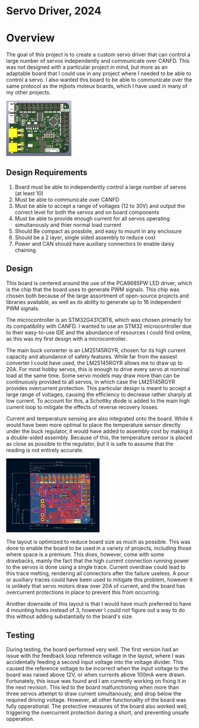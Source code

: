 # Servo Driver, 2024 #

# Overview #

The goal of this project is to create a custom servo driver that can control a large 
number of servos independently and communicate over CANFD. This was not designed with
a particular project in mind, but more as an adaptable board that I could use in any 
project where I needed to be able to control a servo. I also wanted this board to be 
able to communicate over the same protocol as the mjbots moteus boards, which I have 
used in many of my other projects.

<img src="/images/Servo_Board_V2_3D.png" alt="Frame CAD" width="35%" />

## Design Requirements ##

<ol>
    <li>Board must be able to independently control a large number of servos (at least 10)</li>
    <li>Must be able to communicate over CANFD</li>
    <li>Must be able to accept a range of voltages (12 to 30V) and output the correct level for both the servos and on board components</li>
    <li>Must be able to provide enough current for all servos operating simultanously and thier normal load current</li>
    <li>Should Be compact as possbile, and easy to mount in any enclosure</li>
    <li>Should be a 2 layer, single sided assembly to reduce cost</li>
    <li>Power and CAN should have auxiliary connectors to enable daisy chaining</li>
</ol>

## Design ##

This board is centered around the use of the PCA9685PW LED driver, which is the chip that 
the board uses to generate PWM signals. This chip was chosen both because of the large 
assortment of open-source projects and libraries available, as well as its ability to 
generate up to 16 independent PWM signals.

The microcontroller is an STM32G431CBT6, which was chosen primarily for its compatibility 
with CANFD. I wanted to use an STM32 microcontroller due to their easy-to-use IDE and the 
abundance of resources I could find online, as this was my first design with a 
microcontroller.

The main buck converter is an LM25145RGYR, chosen for its high current capacity and abundance 
of safety features. While far from the easiest converter I could have used, the LM25145RGYR 
allows me to draw up to 20A. For most hobby servos, this is enough to drive every servo at 
nominal load at the same time. Some servo models may draw more than can be continuously provided
to all servos, in which case the LM25145RGYR provides overcurrent protection. This particular 
design is meant to accept a large range of voltages, causing the efficiency to decrease rather 
sharply at low current. To account for this, a Schottky diode is added to the main high current
loop to mitigate the effects of reverse recovery losses.

Current and temperature sensing are also integrated onto the board. While it would have been more 
optimal to place the temperature sensor directly under the buck regulator, it would have added to 
assembly cost by making it a double-sided assembly. Because of this, the temperature sensor is
placed as close as possible to the regulator, but it is safe to assume that the reading is not 
entirely accurate.

<img src="/images/Servo_Board_V2_Layout.png" alt="Frame CAD" width="50%" />

The layout is optimized to reduce board size as much as possible. This was done to enable the board 
to be used in a variety of projects, including those where space is a premium. This does, however, 
come with some drawbacks, mainly the fact that the high current connection running power to the 
servos is done using a single trace. Current overdraw could lead to this trace melting, rendering 
all connectors after the failure useless. A pour or auxiliary traces could have been used to mitigate 
this problem, however it is unlikely that servo motors draw over 20A of current, and the board has 
overcurrent protections in place to prevent this from occurring.

Another downside of this layout is that I would have much preferred to have 4 mounting holes instead 
of 3, however I could not figure out a way to do this without adding substantially to the board's size.

## Testing ##

During testing, the board performed very well. The first version had an issue with the feedback loop 
reference voltage in the layout, where I was accidentally feeding a second input voltage into the voltage
divider. This caused the reference voltage to be incorrect when the input voltage to the board was raised
above 12V, or when currents above 100mA were drawn. Fortunately, this issue was found and I am currently 
working on fixing it in the next revision. This led to the board malfunctioning when more than three servos 
attempt to draw current simultanously, and drop below the required driving voltage. However, all other 
functionality of the board was fully opperational. The protective measures of the board also 
worked well, triggering the overcurrent protection during a short, and preventing unsafe opperation.





